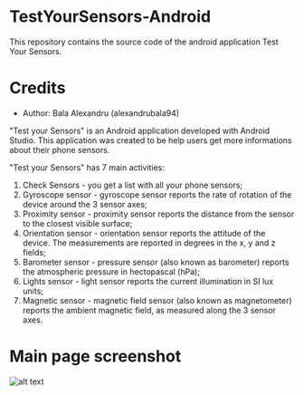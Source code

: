 # TestYourSensors-Android

This repository contains the source code of the android application Test Your Sensors.

# Credits
* Author: Bala Alexandru (alexandrubala94)

"Test your Sensors" is an Android application developed with Android Studio.
This application was created to be help users get more informations about their phone sensors.

"Test your Sensors" has 7 main activities:
1. Check Sensors - you get a list with all your phone sensors;
2. Gyroscope sensor - gyroscope sensor reports the rate of rotation of the device around the 3 sensor axes;
3. Proximity sensor - proximity sensor reports the distance from the sensor to the closest visible surface;
4. Orientation sensor - orientation sensor reports the attitude of the device. The measurements are reported in degrees in the x, y and z fields;
5. Barometer sensor - pressure sensor (also known as barometer) reports the atmospheric pressure in hectopascal (hPa);
6. Lights sensor - light sensor reports the current illumination in SI lux units;
7. Magnetic sensor - magnetic field sensor (also known as magnetometer) reports the ambient magnetic field, as measured along the 3 sensor axes.

# Main page screenshot
![alt text](https://github.com/alexandrubala94/mobile-programming/blob/master/TestYourSensors-Android/Screenshot.png "Main page")
